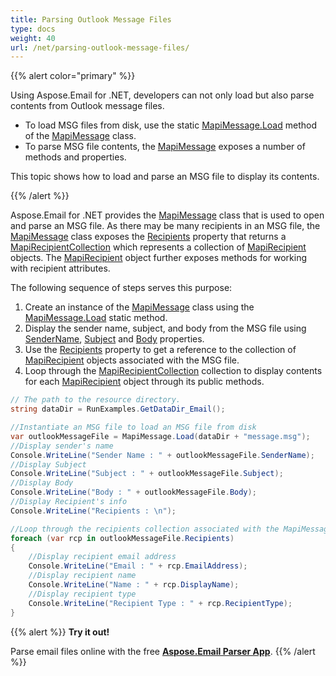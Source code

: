 ```yaml
---
title: Parsing Outlook Message Files
type: docs
weight: 40
url: /net/parsing-outlook-message-files/
---
```


{{% alert color="primary" %}} 

Using Aspose.Email for .NET, developers can not only load but also parse contents from Outlook message files.

- To load MSG files from disk, use the static [MapiMessage.Load](https://reference.aspose.com/email/net/aspose.email.mapi/mapimessage/load/) method of the [MapiMessage](https://reference.aspose.com/email/net/aspose.email.mapi/mapimessage/) class.
- To parse MSG file contents, the [MapiMessage](https://reference.aspose.com/email/net/aspose.email.mapi/mapimessage/) exposes a number of methods and properties.

This topic shows how to load and parse an MSG file to display its contents.

{{% /alert %}} 

Aspose.Email for .NET provides the [MapiMessage](https://reference.aspose.com/email/net/aspose.email.mapi/mapimessage/) class that is used to open and parse an MSG file. As there may be many recipients in an MSG file, the [MapiMessage](https://reference.aspose.com/email/net/aspose.email.mapi/mapimessage/) class exposes the [Recipients](https://reference.aspose.com/email/net/aspose.email.mapi/mapimessageitembase/recipients/) property that returns a [MapiRecipientCollection](https://reference.aspose.com/email/net/aspose.email.mapi/mapirecipientcollection/) which represents a collection of [MapiRecipient](https://reference.aspose.com/email/net/aspose.email.mapi/mapirecipient/) objects. The [MapiRecipient](https://reference.aspose.com/email/net/aspose.email.mapi/mapirecipient/) object further exposes methods for working with recipient attributes.

The following sequence of steps serves this purpose:

1. Create an instance of the [MapiMessage](https://reference.aspose.com/email/net/aspose.email.mapi/mapimessage/) class using the [MapiMessage.Load](https://reference.aspose.com/email/net/aspose.email.mapi/mapimessage/load/) static method.
1. Display the sender name, subject, and body from the MSG file using [SenderName](https://reference.aspose.com/email/net/aspose.email.mapi/mapimessage/sendername/), [Subject](https://reference.aspose.com/email/net/aspose.email.mapi/mapimessageitembase/subject/) and [Body](https://reference.aspose.com/email/net/aspose.email.mapi/mapimessage/body/) properties.
1. Use the [Recipients](https://reference.aspose.com/email/net/aspose.email.mapi/mapimessageitembase/recipients/) property to get a reference to the collection of [MapiRecipient](https://reference.aspose.com/email/net/aspose.email.mapi/mapirecipient/) objects associated with the MSG file.
1. Loop through the [MapiRecipientCollection](https://reference.aspose.com/email/net/aspose.email.mapi/mapirecipientcollection/) collection to display contents for each [MapiRecipient](https://reference.aspose.com/email/net/aspose.email.mapi/mapirecipient/) object through its public methods.

```cs
// The path to the resource directory.
string dataDir = RunExamples.GetDataDir_Email();

//Instantiate an MSG file to load an MSG file from disk
var outlookMessageFile = MapiMessage.Load(dataDir + "message.msg");
//Display sender's name
Console.WriteLine("Sender Name : " + outlookMessageFile.SenderName);
//Display Subject
Console.WriteLine("Subject : " + outlookMessageFile.Subject);
//Display Body
Console.WriteLine("Body : " + outlookMessageFile.Body);
//Display Recipient's info
Console.WriteLine("Recipients : \n");

//Loop through the recipients collection associated with the MapiMessage object
foreach (var rcp in outlookMessageFile.Recipients)
{
	//Display recipient email address
	Console.WriteLine("Email : " + rcp.EmailAddress);
	//Display recipient name
	Console.WriteLine("Name : " + rcp.DisplayName);
	//Display recipient type
	Console.WriteLine("Recipient Type : " + rcp.RecipientType);
}
```

{{% alert %}}
**Try it out!**

Parse email files online with the free [**Aspose.Email Parser App**](https://products.aspose.app/email/parser).
{{% /alert %}}
